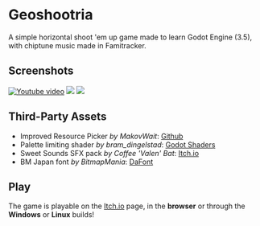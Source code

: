 # Geoshootria

A simple horizontal shoot 'em up game made to learn Godot Engine (3.5), with chiptune music made in Famitracker.

## Screenshots
[![Youtube video](https://img.youtube.com/vi/INjypZp0uXo/0.jpg)](https://www.youtube.com/watch?v=INjypZp0uXo)
![](https://img.itch.zone/aW1hZ2UvMjYyMDg3MS8xNTcyMDA1MS5wbmc=/original/foTdHU.png)
![](https://img.itch.zone/aW1hZ2UvMjYyMDg3MS8xNTcyMDA1MC5wbmc=/original/JWpv%2B2.png)

## Third-Party Assets
- Improved Resource Picker *by MakovWait*: [Github](https://github.com/MakovWait/improved_resource_picker/tree/3.x)
- Palette limiting shader *by bram_dingelstad*: [Godot Shaders](https://godotshaders.com/shader/palette-shader-lospec-compatible/)
- Sweet Sounds SFX pack *by Coffee 'Valen' Bat*: [Itch.io](https://coffeevalenbat.itch.io/sweet-sounds-sfx-pack)
- BM Japan font *by BitmapMania*: [DaFont](https://www.dafont.com/bm-japan.font)

## Play
The game is playable on the [Itch.io](https://nexusrexdev.itch.io/geoshootria) page, in the **browser** or through the **Windows** or **Linux** builds!